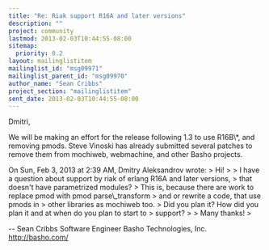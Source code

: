 ```yaml
---
title: "Re: Riak support R16A and later versions"
description: ""
project: community
lastmod: 2013-02-03T10:44:55-08:00
sitemap:
  priority: 0.2
layout: mailinglistitem
mailinglist_id: "msg09971"
mailinglist_parent_id: "msg09970"
author_name: "Sean Cribbs"
project_section: "mailinglistitem"
sent_date: 2013-02-03T10:44:55-08:00
---
```



Dmitri,

We will be making an effort for the release following 1.3 to use
R16B\\*, and removing pmods. Steve Vinoski has already submitted several
patches to remove them from mochiweb, webmachine, and other Basho
projects.

On Sun, Feb 3, 2013 at 2:39 AM, Dmitry Aleksandrov
 wrote:
&gt; Hi!
&gt;
&gt; I have a question about support by riak of erlang R16A and later versions,
&gt; that doesn't have parametrized modules?
&gt; This is, because there are work to replace pmod with pmod parse\\_transform
&gt; and or rewrite a code, that use pmods in
&gt; other libraries as mochiweb too.
&gt; Did you plan it? How did you plan it and at when do you plan to start to
&gt; support?
&gt;
&gt; Many thanks!
&gt;

-- 
Sean Cribbs 
Software Engineer
Basho Technologies, Inc.
http://basho.com/

